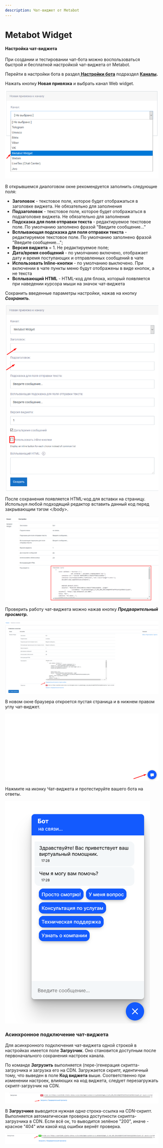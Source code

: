 ```yaml
---
description: Чат-виджет от Metabot
---
```


# Metabot Widget

#### Настройка чат-виджета

При создании и тестировании чат-бота можно воспользоваться быстрой и бесплатной настройкой чат-виджета от Metabot.

Перейти в настройки бота в раздел[ **Настройки бота**](https://app.metabot24.com/menubuilder#) подраздел [**Каналы**](https://metarex.gitbook.io/metabot24/panel-upravleniya-botom/kanaly)**.**

Нажать кнопку **Новая привязка** и выбрать  канал Web widget.

![](../.gitbook/assets/izobrazhenie%20%28430%29.png)

В открывшемся диалоговом окне рекомендуется заполнить следующие поля:

* **Заголовок** - текстовое поле, которое будет отображаться в заголовке виджета. Не обязательно для заполнения
* **Подзаголовок** - текстовое поле, которое будет отображаться в подзаголовке виджета. Не обязательно для заполнения
* **Подсказка для поля отправки текста** - редактируемое текстовое поле. По умолчанию заполнено фразой "Введите сообщение..."
* **Всплывающая подсказка для поля отправки текста** - редактируемое текстовое поле. По умолчанию заполнено фразой "Введите сообщение...";
* **Версия виджета** = 1. Не редактируемое поле;
* **Дата/время сообщений** - по умолчанию включено, отображает дату и время поступающих и отправленных сообщений в чате
* **Использовать Inline-кнопки** - по умолчанию выключено. При включении в чате пункты меню будут отображены в виде кнопок, а не текста
* **Всплывающий HTML** - HTML-код для блока, который появляется при наведении курсора мыши на значок чат-виджета

Сохранить введенные параметры настройки, нажав на кнопку _**Сохранить**_.

![](../.gitbook/assets/izobrazhenie%20%28420%29.png)

После сохранения появляется HTML-код для вставки на страницу. Используя любой подходящий редактор вставить данный код перед закрывающим тэгом &lt;/body&gt;.

![](../.gitbook/assets/izobrazhenie%20%28424%29.png)

Проверить работу чат-виджета можно нажав кнопку _**Предварительный просмотр.**_

![](../.gitbook/assets/izobrazhenie%20%28426%29.png)

В новом окне браузера откроется пустая страница и в нижнем правом углу чат-виджет.

![](../.gitbook/assets/izobrazhenie%20%28422%29.png)

Нажмите на иконку Чат-виджета и протестируйте вашего бота на ответы.

![](../.gitbook/assets/izobrazhenie%20%28419%29.png)

### Асинхронное подключение чат-виджета

Для асинхронного подключения чат-виджета одной строкой в настройках имеется поле **Загрузчик**. Оно становится доступным после первоначального сохранения настроек канала.

По команде _**Загрузить**_ выполняется \(пере-\)генерация скрипта-загрузчика и загрузка его на CDN. Загружается скрипт, идентичный тому, что выведен в поле **Код виджета** выше. Соответственно при изменении настроек, влияющих на код виджета, следует перезагружать скрипт-загрузчик на CDN.

![](../.gitbook/assets/izobrazhenie%20%28432%29.png)

В **Загрузчике** выводится нужная _одна_ строка-ссылка на CDN-скрипт.  
Выполняется автоматическая проверка доступности скрипта-загрузчика в CDN. Если всё ок, то выводится зелёное "200", иначе - красное "404" или какой код ошибки вернёт проверка. 

![](../.gitbook/assets/izobrazhenie%20%28429%29.png)

